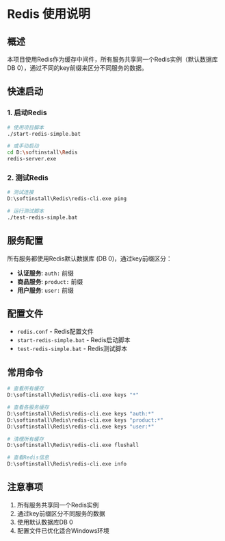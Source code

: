 # Redis 使用说明

## 概述

本项目使用Redis作为缓存中间件，所有服务共享同一个Redis实例（默认数据库DB 0），通过不同的key前缀来区分不同服务的数据。

## 快速启动

### 1. 启动Redis
```bash
# 使用项目脚本
./start-redis-simple.bat

# 或手动启动
cd D:\softinstall\Redis
redis-server.exe
```

### 2. 测试Redis
```bash
# 测试连接
D:\softinstall\Redis\redis-cli.exe ping

# 运行测试脚本
./test-redis-simple.bat
```

## 服务配置

所有服务都使用Redis默认数据库 (DB 0)，通过key前缀区分：

- **认证服务**: `auth:` 前缀
- **商品服务**: `product:` 前缀  
- **用户服务**: `user:` 前缀

## 配置文件

- `redis.conf` - Redis配置文件
- `start-redis-simple.bat` - Redis启动脚本
- `test-redis-simple.bat` - Redis测试脚本

## 常用命令

```bash
# 查看所有缓存
D:\softinstall\Redis\redis-cli.exe keys "*"

# 查看各服务缓存
D:\softinstall\Redis\redis-cli.exe keys "auth:*"
D:\softinstall\Redis\redis-cli.exe keys "product:*"
D:\softinstall\Redis\redis-cli.exe keys "user:*"

# 清理所有缓存
D:\softinstall\Redis\redis-cli.exe flushall

# 查看Redis信息
D:\softinstall\Redis\redis-cli.exe info
```

## 注意事项

1. 所有服务共享同一个Redis实例
2. 通过key前缀区分不同服务的数据
3. 使用默认数据库DB 0
4. 配置文件已优化适合Windows环境 